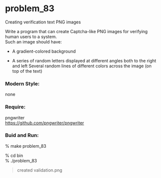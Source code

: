 problem_83
===============

Creating verification text PNG images  

Write a program that can create Captcha-like PNG images for verifying human users to a system.   
Such an image should have:

- A gradient-colored background  

- A series of random letters displayed at different angles both to the right and left Several random lines of different colors across the image (on top of the text)


### Modern Style:  
 none

### Require:  
pngwriter  
 https://github.com/pngwriter/pngwriter

### Buid and Run:    
% make  problem_83  

% cd bin  
% ./problem_83  
> created validation.png

